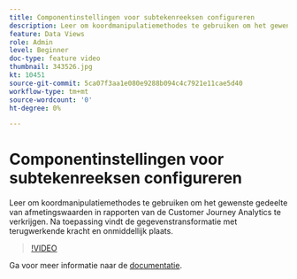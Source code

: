 ```yaml
---
title: Componentinstellingen voor subtekenreeksen configureren
description: Leer om koordmanipulatiemethodes te gebruiken om het gewenste gedeelte van afmetingswaarden in rapporten van de Customer Journey Analytics te verkrijgen. Na toepassing vindt de gegevenstransformatie met terugwerkende kracht en onmiddellijk plaats.
feature: Data Views
role: Admin
level: Beginner
doc-type: feature video
thumbnail: 343526.jpg
kt: 10451
source-git-commit: 5ca07f3aa1e080e9288b094c4c7921e11cae5d40
workflow-type: tm+mt
source-wordcount: '0'
ht-degree: 0%

---
```



# Componentinstellingen voor subtekenreeksen configureren

Leer om koordmanipulatiemethodes te gebruiken om het gewenste gedeelte van afmetingswaarden in rapporten van de Customer Journey Analytics te verkrijgen. Na toepassing vindt de gegevenstransformatie met terugwerkende kracht en onmiddellijk plaats.

>[!VIDEO](https://video.tv.adobe.com/v/343526/?quality=12&learn=on)

Ga voor meer informatie naar de [documentatie](https://experienceleague.adobe.com/docs/analytics-platform/using/cja-dataviews/component-settings/substring.html).